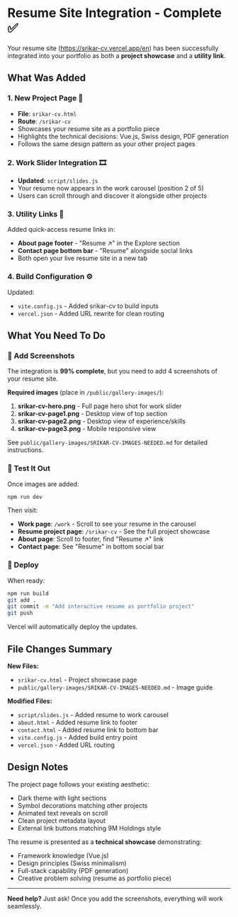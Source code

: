 
# Resume Site Integration - Complete ✅

Your resume site (https://srikar-cv.vercel.app/en) has been successfully integrated into your portfolio as both a **project showcase** and a **utility link**.

## What Was Added

### 1. New Project Page 📄
- **File**: `srikar-cv.html`
- **Route**: `/srikar-cv`
- Showcases your resume site as a portfolio piece
- Highlights the technical decisions: Vue.js, Swiss design, PDF generation
- Follows the same design pattern as your other project pages

### 2. Work Slider Integration 🎞️
- **Updated**: `script/slides.js`
- Your resume now appears in the work carousel (position 2 of 5)
- Users can scroll through and discover it alongside other projects

### 3. Utility Links 🔗
Added quick-access resume links in:
- **About page footer** - "Resume ↗" in the Explore section
- **Contact page bottom bar** - "Resume" alongside social links
- Both open your live resume site in a new tab

### 4. Build Configuration ⚙️
Updated:
- `vite.config.js` - Added srikar-cv to build inputs
- `vercel.json` - Added URL rewrite for clean routing

## What You Need To Do

### 📸 Add Screenshots
The integration is **99% complete**, but you need to add 4 screenshots of your resume site.

**Required images** (place in `/public/gallery-images/`):

1. **srikar-cv-hero.png** - Full page hero shot for work slider
2. **srikar-cv-page1.png** - Desktop view of top section
3. **srikar-cv-page2.png** - Desktop view of experience/skills
4. **srikar-cv-page3.png** - Mobile responsive view

See `public/gallery-images/SRIKAR-CV-IMAGES-NEEDED.md` for detailed instructions.

### 🧪 Test It Out
Once images are added:

```bash
npm run dev
```

Then visit:
- **Work page**: `/work` - Scroll to see your resume in the carousel
- **Resume project page**: `/srikar-cv` - See the full project showcase
- **About page**: Scroll to footer, find "Resume ↗" link
- **Contact page**: See "Resume" in bottom social bar

### 🚀 Deploy
When ready:

```bash
npm run build
git add .
git commit -m "Add interactive resume as portfolio project"
git push
```

Vercel will automatically deploy the updates.

## File Changes Summary

**New Files:**
- `srikar-cv.html` - Project showcase page
- `public/gallery-images/SRIKAR-CV-IMAGES-NEEDED.md` - Image guide

**Modified Files:**
- `script/slides.js` - Added resume to work carousel
- `about.html` - Added resume link to footer
- `contact.html` - Added resume link to bottom bar
- `vite.config.js` - Added build entry point
- `vercel.json` - Added URL routing

## Design Notes

The project page follows your existing aesthetic:
- Dark theme with light sections
- Symbol decorations matching other projects
- Animated text reveals on scroll
- Clean project metadata layout
- External link buttons matching 9M Holdings style

The resume is presented as a **technical showcase** demonstrating:
- Framework knowledge (Vue.js)
- Design principles (Swiss minimalism)
- Full-stack capability (PDF generation)
- Creative problem solving (resume as portfolio piece)

---

**Need help?** Just ask! Once you add the screenshots, everything will work seamlessly.

